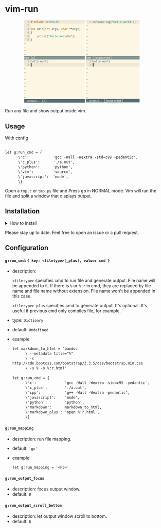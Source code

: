 # vim-run

<p align="center">
<img alt="screenshot" src="https://raw.githubusercontent.com/leafOfTree/leafOfTree.github.io/master/screenshot-run-c.png" width="200" />
<img alt="screenshot" src="https://raw.githubusercontent.com/leafOfTree/leafOfTree.github.io/master/screenshot-run-javascript.png" width="176" />
</p>

Run any file and show output inside vim.

## Usage

With config

```vim

let g:run_cmd = {
      \'c':           'gcc -Wall -Wextra -std=c99 -pedantic',
      \'c_plus':      './a.out',
      \'python':      'python',
      \'vim':         'source',
      \'javascript':  'node',
      \}
```

Open a `tmp.c` or `tmp.py` file and Press <kbd>go</kbd> in NORMAL mode. Vim will run the file and split a window that displays output.

## Installation

<details>
<summary><a>How to install</a></summary>

- [VundleVim][1]

        Plugin 'leafOfTree/vim-run'

- [vim-pathogen][2]

        cd ~/.vim/bundle && \
        git clone https://github.com/leafOfTree/vim-run --depth 1

- [vim-plug][3]

        Plug 'leafOfTree/vim-run'
        :PlugInstall

- Or manually, clone this plugin to `path/to/this_plugin`, and add it to `rtp` in vimrc

        set rtp+=path/to/this_plugin

<br />
</details>

Please stay up to date. Feel free to open an issue or a pull request.


## Configuration

#### `g:run_cmd`: `{ key: <filetype>[_plus], value: cmd }`

- description:

    `<filetype>` specifies cmd to run file and generate output. File name will be appended to it. If there is `%` or `%:r` in cmd, they are replaced by file name and file name without extension. File name won't be appended in this case.

    `<filetype>_plus` specifies cmd to generate output. It's optional. It's useful if previous cmd only compiles file, for example.

- type: `Dictionry`
- default: `Undefined`
- example: 

    ```vim
    let markdown_to_html = 'pandoc 
          \ --metadata title="%" 
          \ -c http://cdn.bootcss.com/bootstrap/3.3.5/css/bootstrap.min.css 
          \ -s % -o %:r.html'

    let g:run_cmd = {
          \'c':             'gcc -Wall -Wextra -std=c99 -pedantic',
          \'c_plus':        './a.out',
          \'cpp':           'g++ -Wall -Wextra -pedantic',
          \'javascript':    'node',
          \'python':        'python',
          \'markdown':      markdown_to_html,
          \'markdown_plus': 'open %:r.html',
          \}
    ```

#### `g:run_mapping`

- description: run file mapping.
- default: `'go'`
- example: 
    
    ```vim
    let g:run_mapping = '<F5>'
    ```

#### `g:run_output_focus`

- description: focus output window.
- default: `0`

#### `g:run_output_scroll_bottom`

- description: let output window scroll to bottom.
- default: `0`

[1]: https://github.com/VundleVim/Vundle.vim
[2]: https://github.com/tpope/vim-pathogen
[3]: https://github.com/junegunn/vim-plug
